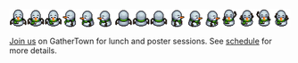 <div class="gather-town">
    <img class="gather-town-avatar" src="/static/images/gather-avatar.png" alt="gather town avatar"/>
    <p class="gather-town-text"><a href="https://gather.town/app/j4TbOZN9zwDb9xsP/CHIL" target="_blank" rel="noopener">Join us</a> on GatherTown for lunch and poster sessions. See <a href="/calendar.html#tab-schedule" rel="noopener">schedule</a> for more details. </p>
</div>
